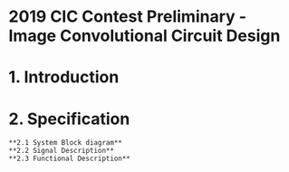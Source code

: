 # 2019 CIC Contest Preliminary - Image Convolutional Circuit Design

# **1. Introduction**
# **2. Specification**
	**2.1 System Block diagram**
	**2.2 Signal Description**
	**2.3 Functional Description**
